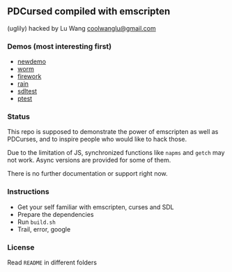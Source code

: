 ## PDCursed compiled with emscripten
(uglily) hacked by Lu Wang <coolwanglu@gmail.com>

### Demos (most interesting first)

- [newdemo](http://coolwanglu.github.io/PDCurses-emscripten/web/newdemo.html)
- [worm](http://coolwanglu.github.io/PDCurses-emscripten/web/worm.html)
- [firework](http://coolwanglu.github.io/PDCurses-emscripten/web/firework.html)
- [rain](http://coolwanglu.github.io/PDCurses-emscripten/web/rain.html)
- [sdltest](http://coolwanglu.github.io/PDCurses-emscripten/web/sdltest.html)
- [ptest](http://coolwanglu.github.io/PDCurses-emscripten/web/ptest.html)


### Status

This repo is supposed to demonstrate the power of emscripten as well as PDCurses,
and to inspire people who would like to hack those.

Due to the limitation of JS, synchronized functions like `napms` and `getch` may not work.
Async versions are provided for some of them.

There is no further documentation or support right now.

### Instructions

- Get your self familiar with emscripten, curses and SDL
- Prepare the dependencies 
- Run `build.sh`
- Trail, error, google


### License
Read `README` in different folders 
